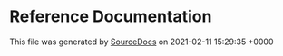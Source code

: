 # Reference Documentation

This file was generated by [SourceDocs](https://github.com/eneko/SourceDocs) on 2021-02-11 15:29:35 +0000